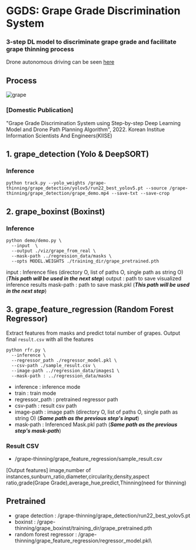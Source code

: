 # GGDS: Grape Grade Discrimination System
### 3-step DL model to discriminate grape grade and facilitate grape thinning process
Drone autonomous driving can be seen [here](https://github.com/lazybuttrying/afarm_drone.git)

## Process
![grape](https://user-images.githubusercontent.com/68745418/174239241-3e8850a0-2b0c-4797-a783-07576b09be3b.jpg)  


### [Domestic Publication]  

"Grape Grade Discrimination System using Step-by-step Deep Learning Model and Drone Path Planning Algorithm", 2022. Korean Institue Information Scientists And Engineers(KIISE)



## 1. grape_detection (Yolo & DeepSORT)

### Inference
```
python track.py --yolo_weights /grape-thinning/grape_detection/yolov5/run22_best_yolov5.pt --source /grape-thinning/grape_detection/grape_demo.mp4 --save-txt --save-crop
```

## 2. grape_boxinst (Boxinst)

### Inference

```
python demo/demo.py \
  --input  \
  --output ./viz/grape_from_real \
  --mask-path ../regression_data/masks \
  --opts MODEL.WEIGHTS ./training_dir/grape_pretrained.pth
```

input : Inference files (directory O, list of paths O, single path as string O) (***This path will be used in the next step***)
output : path to save visualized inference results
mask-path : path to save mask.pkl (***This path will be used in the next step***)

## 3. grape_feature_regression (Random Forest Regressor)

Extract features from masks and predict total number of grapes.
Output final `result.csv` with all the features

```
python rfr.py \
  --inference \
  --regressor_path ./regressor_model.pkl \
  --csv-path ./sample_result.csv \
  --image-path ../regression_data/images1 \
  --mask-path : ../regression_data/masks
```

- inference : inference mode
- train : train mode
- regressor_path : pretrained regressor path
- csv-path : result csv path
- image-path : image path (directory O, list of paths O, single path as string O) (***Same path as the previous step's input***)  
- mask-path : Inferenced Mask.pkl path (***Same path as the previous step's mask-path***)  
    

### Result CSV
- /grape-thinning/grape_feature_regression/sample_result.csv  

[Output features]
image,number of instances,sunburn_ratio,diameter,circularity,density,aspect ratio,grade(Grape Grade),average_hue,predict,Thinning(need for thinning)

## Pretrained
- grape detection : /grape-thinning/grape_detection/run22_best_yolov5.pt
- boxinst : /grape-thinning/grape_boxinst/training_dir/grape_pretrained.pth
- random forest regressor : /grape-thinning/grape_feature_regression/regressor_model.pkl\
